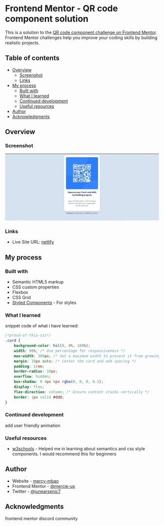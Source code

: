 # Frontend Mentor - QR code component solution

This is a solution to the [QR code component challenge on Frontend Mentor](https://www.frontendmentor.io/challenges/qr-code-component-iux_sIO_H). Frontend Mentor challenges help you improve your coding skills by building realistic projects. 

## Table of contents

- [Overview](#overview)
  - [Screenshot](#screenshot)
  - [Links](#links)
- [My process](#my-process)
  - [Built with](#built-with)
  - [What I learned](#what-i-learned)
  - [Continued development](#continued-development)
  - [Useful resources](#useful-resources)
- [Author](#author)
- [Acknowledgments](#acknowledgments)



## Overview

### Screenshot

![qr-code-component](./images/qr-code-component.jpg)



### Links

- Live Site URL: [netlify](https://enchanting-figolla-4edceb.netlify.app/)

## My process

### Built with

- Semantic HTML5 markup
- CSS custom properties
- Flexbox
- CSS Grid
- [Styled Components](https://styled-components.com/) - For styles


### What I learned

snippet code of what i have learned:
```css
/*proud-of-this-css*/
.card {
    background-color: hsl(0, 0%, 100%);
    width: 90%; /* Use percentage for responsiveness */
    max-width: 300px; /* Set a maximum width to prevent it from growing too large */
    margin: 10px auto; /* Center the card and add spacing */
    padding: 1rem;
    border-radius: 10px;
    overflow: hidden;
    box-shadow: 0 4px 6px rgba(0, 0, 0, 0.1);
    display: flex;
    flex-direction: column; /* Ensure content stacks vertically */
    border: 1px solid #ddd;
}

```


### Continued development
add user friendly animation



### Useful resources

- [w3schools](https://www.w3schools.com/) - Helped me in learning about semantics and css style components. I would recommend this for beginners


## Author

- Website - [mercy-mbao](https://enchanting-figolla-4edceb.netlify.app/)
- Frontend Mentor - [@mercie-ux](https://www.frontendmentor.io/profile/mercie-ux)
- Twitter - [@junearsenic7](https://www.twitter.com/junearsenic7)


## Acknowledgments

frontend mentor discord community

